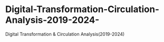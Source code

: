 # Digital-Transformation-Circulation-Analysis-2019-2024-
Digital Transformation &amp; Circulation Analysis(2019-2024)
